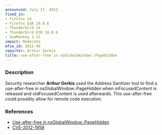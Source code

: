 ```yaml
---
announced: July 17, 2012
fixed_in:
- Firefox 14
- Firefox ESR 10.0.6
- Thunderbird 14
- Thunderbird ESR 10.0.6
- SeaMonkey 2.11
impact: Moderate
mfsa_id: 2012-48
reporter: Arthur Gerkis
title: use-after-free in nsGlobalWindow::PageHidden
---
```


<h3>Description</h3>

<p>Security researcher <strong>Arthur Gerkis</strong> used the Address Sanitizer
tool to find a use-after-free in nsGlobalWindow::PageHidden when mFocusedContent
is released and oldFocusedContent is used afterwards. This use-after-free could
possibly allow for remote code execution.
</p>


<h3>References</h3>

<ul>
  <li><a href="https://bugzilla.mozilla.org/show_bug.cgi?id=750820">
      Use-after-free in nsGlobalWindow::PageHidden</a></li>
  <li><a href="http://cve.mitre.org/cgi-bin/cvename.cgi?name=CVE-2012-1958" class="ex-ref">CVE-2012-1958</a></li>
</ul>



